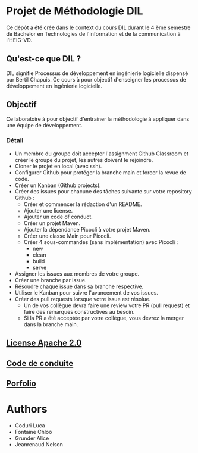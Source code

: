 # Projet de Méthodologie DIL

Ce dépôt a été crée dans le context du cours DIL durant le 4 ème semestre de Bachelor en Technologies de l'information et de la communication à l'HEIG-VD.

## Qu'est-ce que DIL ?

DIL signifie Processus de développement en ingénierie logicielle dispensé par Bertil Chapuis. Ce cours à pour objectif d'enseigner les processus de développement en ingénierie logicielle.

## Objectif

Ce laboratoire à pour objectif d'entrainer la méthodologie à appliquer dans une équipe de développement.

### Détail

* Un membre du groupe doit accepter l'assignment Github Classroom et créer le groupe du projet, les autres doivent le rejoindre.
* Cloner le projet en local (avec ssh).
* Configurer Github pour protéger la branche main et forcer la revue de code.
* Créer un Kanban (Github projects).
* Créer des issues pour chacune des tâches suivante sur votre repository Github :
  * Créer et commencer la rédaction d'un README.
  * Ajouter une license.
  * Ajouter un code of conduct.
  * Créer un projet Maven.
  * Ajouter la dépendance Picocli à votre projet Maven.
  * Créer une classe Main pour Picocli.
  * Créer 4 sous-commandes (sans implémentation) avec Picocli :
    * new
    * clean
    * build
    * serve
* Assigner les issues aux membres de votre groupe.
* Créer une branche par issue.
* Résoudre chaque issue dans sa branche respective.
* Utiliser le Kanban pour suivre l'avancement de vos issues.
* Créer des pull requests lorsque votre issue est résolue.
  * Un de vos collègue devra faire une review votre PR (pull request) et faire des remarques constructives au besoin.
  * Si la PR a été acceptée par votre collègue, vous devrez la merger dans la branche main.
## [License Apache 2.0](https://choosealicense.com/licenses/apache-2.0/)

## [Code de conduite](CODE_OF_CONDUCT.md)

## [Porfolio](https://docs.google.com/document/d/1ma4DtP58aYvNaCOSFSOzSmjbmZ5aXtBLXJ-PQsJb1zY/edit?usp=sharing)
# Authors
* Coduri Luca
* Fontaine Chloö
* Grunder Alice
* Jeanrenaud Nelson
